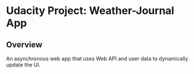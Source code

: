 # Udacity Project: Weather-Journal App 

## Overview
An asynchronous web app that uses Web API and user data to dynamically update the UI. 


 
